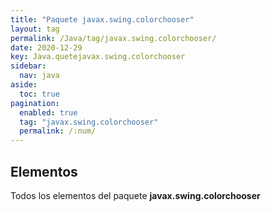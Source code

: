 ```yaml
---
title: "Paquete javax.swing.colorchooser"
layout: tag
permalink: /Java/tag/javax.swing.colorchooser/
date: 2020-12-29
key: Java.quetejavax.swing.colorchooser
sidebar: 
  nav: java
aside: 
  toc: true
pagination: 
  enabled: true
  tag: "javax.swing.colorchooser"
  permalink: /:num/
---
```


<h2>Elementos</h2>
Todos los elementos del paquete <strong>javax.swing.colorchooser</strong>
